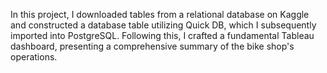 In this project, I downloaded tables from a relational database on Kaggle and constructed a database table utilizing Quick DB, which I subsequently imported into PostgreSQL. Following this, I crafted a fundamental Tableau dashboard, presenting a comprehensive summary of the bike shop's operations.
